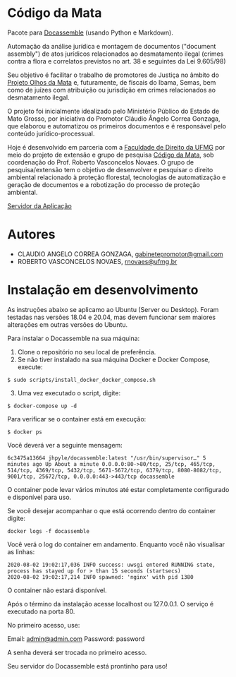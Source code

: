 # Código da Mata

Pacote para [Docassemble](https://docassemble.org/) (usando Python e Markdown).
 
Automação da análise jurídica e montagem de documentos ("document assembly") de atos jurídicos relacionados ao desmatamento 
ilegal (crimes contra a flora e correlatos previstos no art. 38 e seguintes da Lei 9.605/98)

Seu objetivo é facilitar o trabalho de promotores de Justiça no âmbito do [Projeto Olhos da Mata](https://consciencia.eco.br/index.php?title=Projeto_Olhos_da_Mata)
e, futuramente, de fiscais do Ibama, Semas, bem como de juízes com atribuição ou jurisdição em crimes relacionados ao desmatamento ilegal.

O projeto foi inicialmente idealizado pelo Ministério Público do Estado de Mato Grosso, por iniciativa do Promotor Cláudio Ângelo Correa Gonzaga,
que elaborou e automatizou os primeiros documentos e é responsável pelo conteúdo jurídico-processual.

Hoje é desenvolvido em parceria com a [Faculdade de Direito da UFMG](https://www.direito.ufmg.br/) por meio do projeto de 
extensão e grupo de pesquisa [Código da Mata](https://www.robertonovaes.com.br/index.php/codigo-da-mata-the-forest-code/),
sob coordenação do Prof. Roberto Vasconcelos Novaes. O grupo de pesquisa/extensão tem o objetivo de desenvolver e pesquisar
o direito ambiental relacionado à proteção florestal, tecnologias de automatização e geração de documentos e a robotização
do processo de proteção ambiental.

[Servidor da Aplicação](http://codigodamata.consciencia.eco.br)

# Autores
* CLAUDIO ANGELO CORREA GONZAGA, gabinetepromotor@gmail.com
* ROBERTO VASCONCELOS NOVAES, rnovaes@ufmg.br

# Instalação em desenvolvimento
As instruções abaixo se aplicamo ao Ubuntu (Server ou Desktop). Foram testadas nas versões 18.04 e 20.04, mas devem funcionar
sem maiores alterações em outras versões do Ubuntu.

Para instalar o Docassemble na sua máquina:

1. Clone o repositório no seu local de preferência.
2. Se não tiver instalado na sua máquina Docker e Docker Compose, execute:
```
$ sudo scripts/install_docker_docker_compose.sh
```
3. Uma vez executado o script, digite:
```
$ docker-compose up -d
```

Para verificar se o container está em execução:

```
$ docker ps 
```

Você deverá ver a seguinte mensagem:

```
6c3475a13664 jhpyle/docassemble:latest "/usr/bin/supervisor…" 5 minutes ago Up About a minute 0.0.0.0:80->80/tcp, 25/tcp, 465/tcp, 514/tcp, 4369/tcp, 5432/tcp, 5671-5672/tcp, 6379/tcp, 8080-8082/tcp, 9001/tcp, 25672/tcp, 0.0.0.0:443->443/tcp docassemble
```

O container pode levar vários minutos até estar completamente configurado e disponível para uso.

Se você desejar acompanhar o que está ocorrendo dentro do container digite:

```
docker logs -f docassemble
```

Você verá o log do container em andamento. Enquanto você não visualisar as linhas:

```
2020-08-02 19:02:17,036 INFO success: uwsgi entered RUNNING state, process has stayed up for > than 15 seconds (startsecs)
2020-08-02 19:02:17,214 INFO spawned: 'nginx' with pid 1380
```

O container não estará disponível.

Após o término da instalação acesse localhost ou 127.0.0.1. O serviço é executado na porta 80.

No primeiro acesso, use:

Email: admin@admin.com
Password: password

A senha deverá ser trocada no primeiro acesso. 

Seu servidor do Docassemble está prontinho para uso!



